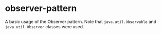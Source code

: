 # observer-pattern

A basic usage of the Observer pattern. Note that `java.util.Observable` and `java.util.Observer` classes were used.
